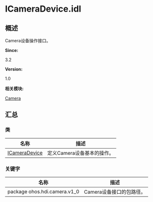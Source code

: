 # ICameraDevice.idl


## **概述**

Camera设备操作接口。

**Since:**

3.2

**Version:**

1.0

**相关模块:**

[Camera](camera.md)


## **汇总**


### 类

  | 名称 | 描述 | 
| -------- | -------- |
| [ICameraDevice](interface_i_camera_device.md) | 定义Camera设备基本的操作。 | 


### 关键字

  | 名称 | 描述 | 
| -------- | -------- |
| package&nbsp;ohos.hdi.camera.v1_0 | Camera设备接口的包路径。 | 
